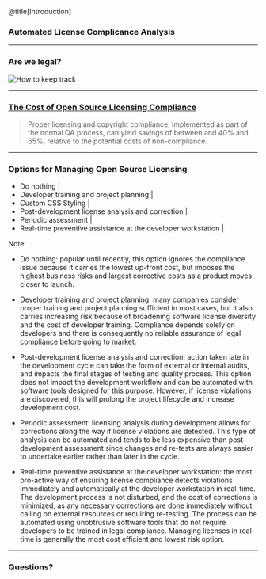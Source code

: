 @title[Introduction]

### Automated License Complicance Analysis

---

### Are we legal?

![How to keep track](https://memegen.link/noidea/how_to_keep_track../...of_all_my_dependencies~q.jpg?watermark=none)

---

### [The Cost of Open Source Licensing Compliance](http://www.industryweek.com/software-amp-systems/cost-open-source-licensing-compliance)

> Proper licensing and copyright compliance, implemented
> as part of the normal QA process, can yield savings of
> between and 40% and 65%, relative to the potential costs
> of non-compliance.

---

### Options for Managing Open Source Licensing

- Do nothing |
- Developer training and project planning |
- Custom CSS Styling |
- Post-development license analysis and correction |
- Periodic assessment |
- Real-time preventive assistance at the developer workstation |

Note:

- Do nothing: popular until recently, this option ignores the compliance issue because it carries the lowest up-front cost, but imposes the highest business risks and largest corrective costs as a product moves closer to launch.

- Developer training and project planning: many companies consider proper training and project planning sufficient in most cases, but it also carries increasing risk because of broadening software license diversity and the cost of developer training. Compliance depends solely on developers and there is consequently no reliable assurance of legal compliance before going to market.

- Post-development license analysis and correction: action taken late in the development cycle can take the form of external or internal audits, and impacts the final stages of testing and quality process. This option does not impact the development workflow and can be automated with software tools designed for this purpose. However, if license violations are discovered, this will prolong the project lifecycle and increase development cost.

- Periodic assessment: licensing analysis during development allows for corrections along the way if license violations are detected. This type of analysis can be automated and tends to be less expensive than post-development assessment since changes and re-tests are always easier to undertake earlier rather than later in the cycle.

- Real-time preventive assistance at the developer workstation: the most pro-active way of ensuring license compliance detects violations immediately and automatically at the developer workstation in real-time. The development process is not disturbed, and the cost of corrections is minimized, as any necessary corrections are done immediately without calling on external resources or requiring re-testing. The process can be automated using unobtrusive software tools that do not require developers to be trained in legal compliance. Managing licenses in real-time is generally the most cost efficient and lowest risk option.

---

### Questions?
